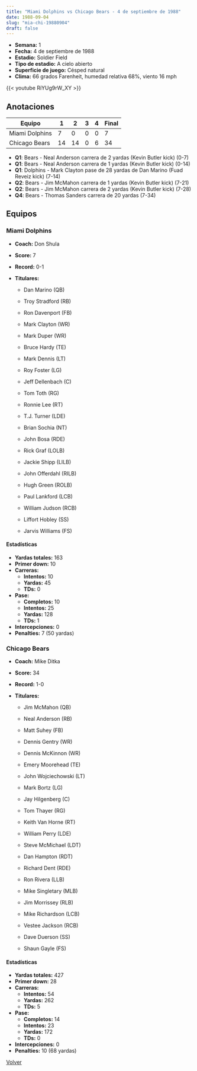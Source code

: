 ```yaml
---
title: "Miami Dolphins vs Chicago Bears - 4 de septiembre de 1988"
date: 1988-09-04
slug: "mia-chi-19880904"
draft: false
---
```


- **Semana:** 1
- **Fecha:** 4 de septiembre de 1988
- **Estadio:** Soldier Field
- **Tipo de estadio:** A cielo abierto
- **Superficie de juego:** Césped natural
- **Clima:** 66 grados Farenheit, humedad relativa 68%, viento 16 mph


{{< youtube RiYUg9rW_XY >}}


## Anotaciones
| Equipo | 1 | 2 | 3 | 4 | Final |
|--------|---|---|---|---|-------|
| Miami Dolphins  | 7 | 0 | 0 | 0  | 7 |
| Chicago Bears  | 14 | 14 | 0 | 6  | 34 |
- **Q1**: Bears - Neal Anderson carrera de 2 yardas (Kevin Butler kick) (0-7)
- **Q1**: Bears - Neal Anderson carrera de 1 yardas (Kevin Butler kick) (0-14)
- **Q1**: Dolphins - Mark Clayton pase de 28 yardas de Dan Marino (Fuad Reveiz kick) (7-14)
- **Q2**: Bears - Jim McMahon carrera de 1 yardas (Kevin Butler kick) (7-21)
- **Q2**: Bears - Jim McMahon carrera de 2 yardas (Kevin Butler kick) (7-28)
- **Q4**: Bears - Thomas Sanders carrera de 20 yardas (7-34)


## Equipos


### Miami Dolphins
* **Coach:** Don Shula
* **Score:** 7
* **Record:** 0-1
* **Titulares:** 

  * Dan Marino (QB) 

  * Troy Stradford (RB) 

  * Ron Davenport (FB) 

  * Mark Clayton (WR) 

  * Mark Duper (WR) 

  * Bruce Hardy (TE) 

  * Mark Dennis (LT) 

  * Roy Foster (LG) 

  * Jeff Dellenbach (C) 

  * Tom Toth (RG) 

  * Ronnie Lee (RT) 

  * T.J. Turner (LDE) 

  * Brian Sochia (NT) 

  * John Bosa (RDE) 

  * Rick Graf (LOLB) 

  * Jackie Shipp (LILB) 

  * John Offerdahl (RILB) 

  * Hugh Green (ROLB) 

  * Paul Lankford (LCB) 

  * William Judson (RCB) 

  * Liffort Hobley (SS) 

  * Jarvis Williams (FS) 

#### Estadísticas
* **Yardas totales:** 163
* **Primer down:** 10
* **Carreras:**
  * **Intentos:** 10
  * **Yardas:** 45
  * **TDs:** 0
* **Pase:**
  * **Completos:** 10
  * **Intentos:** 25
  * **Yardas:** 128
  * **TDs:** 1
* **Intercepciones:** 0
* **Penalties:** 7 (50 yardas)

### Chicago Bears
* **Coach:** Mike Ditka
* **Score:** 34
* **Record:** 1-0
* **Titulares:** 

  * Jim McMahon (QB) 

  * Neal Anderson (RB) 

  * Matt Suhey (FB) 

  * Dennis Gentry (WR) 

  * Dennis McKinnon (WR) 

  * Emery Moorehead (TE) 

  * John Wojciechowski (LT) 

  * Mark Bortz (LG) 

  * Jay Hilgenberg (C) 

  * Tom Thayer (RG) 

  * Keith Van Horne (RT) 

  * William Perry (LDE) 

  * Steve McMichael (LDT) 

  * Dan Hampton (RDT) 

  * Richard Dent (RDE) 

  * Ron Rivera (LLB) 

  * Mike Singletary (MLB) 

  * Jim Morrissey (RLB) 

  * Mike Richardson (LCB) 

  * Vestee Jackson (RCB) 

  * Dave Duerson (SS) 

  * Shaun Gayle (FS) 

#### Estadísticas
* **Yardas totales:** 427
* **Primer down:** 28
* **Carreras:**
  * **Intentos:** 54
  * **Yardas:** 262
  * **TDs:** 5
* **Pase:**
  * **Completos:** 14
  * **Intentos:** 23
  * **Yardas:** 172
  * **TDs:** 0
* **Intercepciones:** 0
* **Penalties:** 10 (68 yardas)


[Volver](/historia/1988)
